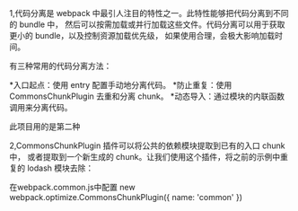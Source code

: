 
1,代码分离是 webpack 中最引人注目的特性之一。此特性能够把代码分离到不同的 bundle 中，
然后可以按需加载或并行加载这些文件。代码分离可以用于获取更小的 bundle，以及控制资源加载优先级，
如果使用合理，会极大影响加载时间。

有三种常用的代码分离方法：

*入口起点：使用 entry 配置手动地分离代码。
*防止重复：使用 CommonsChunkPlugin 去重和分离 chunk。
*动态导入：通过模块的内联函数调用来分离代码。

此项目用的是第二种


2,CommonsChunkPlugin 插件可以将公共的依赖模块提取到已有的入口 chunk 中，
或者提取到一个新生成的 chunk。让我们使用这个插件，将之前的示例中重复的 lodash 模块去除：

在webpack.common.js中配置
 new webpack.optimize.CommonsChunkPlugin({
       name: 'common'
 })